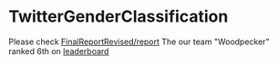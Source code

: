 # TwitterGenderClassification
Please check [FinalReportRevised/report](https://github.com/stormmax/TwitterGenderClassification/blob/master/FinalReportRevised/report.pdf)
The our team "Woodpecker" ranked 6th on [leaderboard](http://www.seas.upenn.edu/~cis520/fall15/leaderboard.html)
